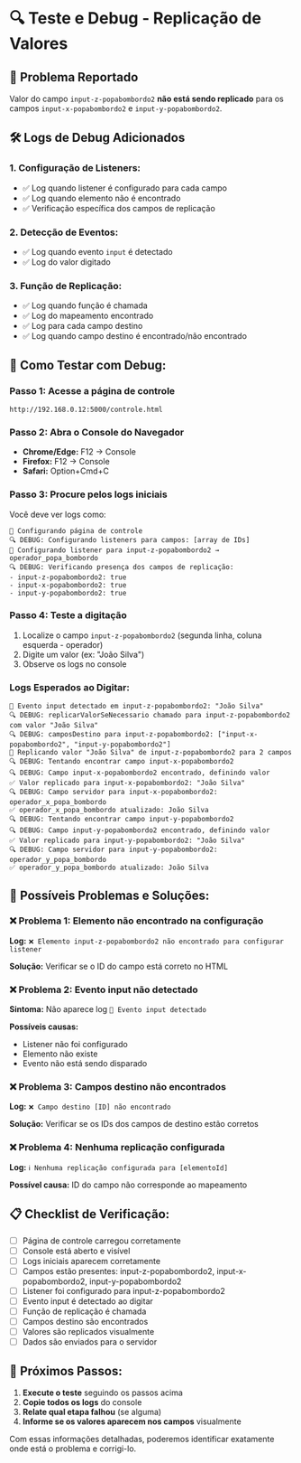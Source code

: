 # 🔍 Teste e Debug - Replicação de Valores

## 🎯 Problema Reportado
Valor do campo `input-z-popabombordo2` **não está sendo replicado** para os campos `input-x-popabombordo2` e `input-y-popabombordo2`.

## 🛠️ Logs de Debug Adicionados

### **1. Configuração de Listeners:**
- ✅ Log quando listener é configurado para cada campo
- ✅ Log quando elemento não é encontrado
- ✅ Verificação específica dos campos de replicação

### **2. Detecção de Eventos:**
- ✅ Log quando evento `input` é detectado
- ✅ Log do valor digitado

### **3. Função de Replicação:**
- ✅ Log quando função é chamada
- ✅ Log do mapeamento encontrado
- ✅ Log para cada campo destino
- ✅ Log quando campo destino é encontrado/não encontrado

## 🧪 Como Testar com Debug:

### **Passo 1: Acesse a página de controle**
```
http://192.168.0.12:5000/controle.html
```

### **Passo 2: Abra o Console do Navegador**
- **Chrome/Edge:** F12 → Console
- **Firefox:** F12 → Console
- **Safari:** Option+Cmd+C

### **Passo 3: Procure pelos logs iniciais**
Você deve ver logs como:
```
🎯 Configurando página de controle
🔍 DEBUG: Configurando listeners para campos: [array de IDs]
🎯 Configurando listener para input-z-popabombordo2 → operador_popa_bombordo
🔍 DEBUG: Verificando presença dos campos de replicação:
- input-z-popabombordo2: true
- input-x-popabombordo2: true  
- input-y-popabombordo2: true
```

### **Passo 4: Teste a digitação**
1. Localize o campo `input-z-popabombordo2` (segunda linha, coluna esquerda - operador)
2. Digite um valor (ex: "João Silva")
3. Observe os logs no console

### **Logs Esperados ao Digitar:**
```
📝 Evento input detectado em input-z-popabombordo2: "João Silva"
🔍 DEBUG: replicarValorSeNecessario chamado para input-z-popabombordo2 com valor "João Silva"
🔍 DEBUG: camposDestino para input-z-popabombordo2: ["input-x-popabombordo2", "input-y-popabombordo2"]
🔄 Replicando valor "João Silva" de input-z-popabombordo2 para 2 campos
🔍 DEBUG: Tentando encontrar campo input-x-popabombordo2
🔍 DEBUG: Campo input-x-popabombordo2 encontrado, definindo valor
✅ Valor replicado para input-x-popabombordo2: "João Silva"
🔍 DEBUG: Campo servidor para input-x-popabombordo2: operador_x_popa_bombordo
✅ operador_x_popa_bombordo atualizado: João Silva
🔍 DEBUG: Tentando encontrar campo input-y-popabombordo2
🔍 DEBUG: Campo input-y-popabombordo2 encontrado, definindo valor
✅ Valor replicado para input-y-popabombordo2: "João Silva"
🔍 DEBUG: Campo servidor para input-y-popabombordo2: operador_y_popa_bombordo
✅ operador_y_popa_bombordo atualizado: João Silva
```

## 🚨 Possíveis Problemas e Soluções:

### **❌ Problema 1: Elemento não encontrado na configuração**
**Log:** `❌ Elemento input-z-popabombordo2 não encontrado para configurar listener`

**Solução:** Verificar se o ID do campo está correto no HTML

### **❌ Problema 2: Evento input não detectado**
**Sintoma:** Não aparece log `📝 Evento input detectado`

**Possíveis causas:**
- Listener não foi configurado
- Elemento não existe
- Evento não está sendo disparado

### **❌ Problema 3: Campos destino não encontrados**
**Log:** `❌ Campo destino [ID] não encontrado`

**Solução:** Verificar se os IDs dos campos de destino estão corretos

### **❌ Problema 4: Nenhuma replicação configurada**
**Log:** `ℹ️ Nenhuma replicação configurada para [elementoId]`

**Possível causa:** ID do campo não corresponde ao mapeamento

## 📋 Checklist de Verificação:

- [ ] Página de controle carregou corretamente
- [ ] Console está aberto e visível
- [ ] Logs iniciais aparecem corretamente
- [ ] Campos estão presentes: input-z-popabombordo2, input-x-popabombordo2, input-y-popabombordo2
- [ ] Listener foi configurado para input-z-popabombordo2
- [ ] Evento input é detectado ao digitar
- [ ] Função de replicação é chamada
- [ ] Campos destino são encontrados
- [ ] Valores são replicados visualmente
- [ ] Dados são enviados para o servidor

## 🔧 Próximos Passos:

1. **Execute o teste** seguindo os passos acima
2. **Copie todos os logs** do console
3. **Relate qual etapa falhou** (se alguma)
4. **Informe se os valores aparecem nos campos** visualmente

Com essas informações detalhadas, poderemos identificar exatamente onde está o problema e corrigi-lo. 